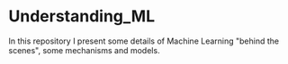 # Understanding_ML
In this repository I present some details of Machine Learning "behind the scenes", some mechanisms and models. 
